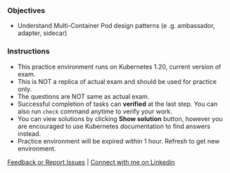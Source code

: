 ### Objectives
- Understand Multi-Container Pod design patterns (e .g. ambassador, adapter, sidecar)


### Instructions
- This practice environment runs on Kubernetes 1.20, current version of exam.
- This is NOT a replica of actual exam and should be used for practice only.
- The questions are NOT same as actual exam.
- Successful completion of tasks can **verified** at the last step. You can also run `check` command anytime to verify your work.
- You can view solutions by clicking **Show solution** button, however you are encouraged to use Kubernetes documentation to find answers instead.
- Practice environment will be expired within 1 hour. Refresh to get new environment.

[Feedback or Report Issues](mailto:liptanbiswas@gmail.com?subject=Katakoda%20CKAD%20Issue) | [Connect with me on Linkedin](https://www.linkedin.com/in/liptanbiswas/)

